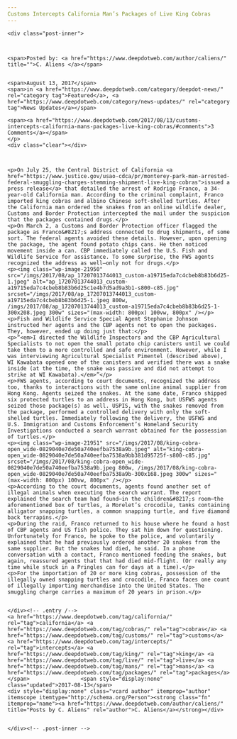 ```yaml
---
Customs Intercepts California Man’s Packages of Live King Cobras
---
```

<article class="post-listing post-21930 post type-post status-publish format-standard has-post-thumbnail hentry  tag-california tag-cobras tag-customs tag-intercepts tag-king tag-live tag-mans tag-packages">
    
    <div class="post-inner">
    
    
        
    <span>Posted by: <a href="https://www.deepdotweb.com/author/caliens/" title="">C. Aliens </a></span>
    
    
    <span>August 13, 2017</span>
    <span>in <a href="https://www.deepdotweb.com/category/deepdot-news/" rel="category tag">Featured</a>, <a href="https://www.deepdotweb.com/category/news-updates/" rel="category tag">News Updates</a></span>
    
    <span><a href="https://www.deepdotweb.com/2017/08/13/customs-intercepts-california-mans-packages-live-king-cobras/#comments">3 Comments</a></span>
    </p>
    <div class="clear"></div>
    
    
    
    <p>On July 25, the Central District of California <a href="https://www.justice.gov/usao-cdca/pr/monterey-park-man-arrested-federal-smuggling-charges-stemming-shipment-live-king-cobras">issued a press release</a> that detailed the arrest of Rodrigo Franco, a 34-year-old California man. According to the criminal complaint, Franco imported king cobras and albino Chinese soft-shelled turtles. After the California man ordered the snakes from an online wildlife dealer, Customs and Border Protection intercepted the mail under the suspicion that the packages contained drugs.</p>
    <p>On March 2, a Customs and Border Protection officer flagged the package as Franco&#8217;s address connected to drug shipments, of some sort. The federal agents avoided these details. However, upon opening the package, the agent found potato chips cans. He then noticed movement inside a can. CBP immediately called the U.S. Fish and Wildlife Service for assistance. To some surprise, the FWS agents recognized the address as well—only not for drugs.</p>
    <p><img class="wp-image-21950" src="/imgs/2017/08/ap_17207013744013_custom-a19715eda7c4cbeb8b83b6d25-1.jpeg" alt="ap_17207013744013_custom-a19715eda7c4cbeb8b83b6d25c1e4b7d5ad9a3b1-s800-c85.jpg" srcset="/imgs/2017/08/ap_17207013744013_custom-a19715eda7c4cbeb8b83b6d25-1.jpeg 800w, /imgs/2017/08/ap_17207013744013_custom-a19715eda7c4cbeb8b83b6d25-1-300x208.jpeg 300w" sizes="(max-width: 800px) 100vw, 800px" /></p>
    <p>Fish and Wildlife Service Special Agent Stephanie Johnson instructed her agents and the CBP agents not to open the packages. They, however, ended up doing just that:</p>
    <p>“<em>I directed the Wildlife Inspectors and the CBP Agricultural Specialists to not open the small potato chip canisters until we could take them to a more controlled and safe environment. However, while I was interviewing Agricultural Specialist Pimentel (described above), WI Kawabata opened one of the canisters and verified there was a snake inside (at the time, the snake was passive and did not attempt to strike at WI Kawabata).</em>”</p>
    <p>FWS agents, according to court documents, recognized the address too, thanks to interactions with the same online animal supplier from Hong Kong. Agents seized the snakes. At the same date, Franco shipped six protected turtles to an address in Hong Kong, but USFWS agents seized those package(s) as well. USPIS, with the snakes removed from the package, performed a controlled delivery with only the soft-shelled turtles. Immediately following the delivery, the USFWS and U.S. Immigration and Customs Enforcement’s Homeland Security Investigations conducted a search warrant obtained for the possession of turtles.</p>
    <p><img class="wp-image-21951" src="/imgs/2017/08/king-cobra-open_wide-0829040e7de50a740eefba7538a9b.jpeg" alt="king-cobra-open_wide-0829040e7de50a740eefba7538a9bb381d95725f-s800-c85.jpg" srcset="/imgs/2017/08/king-cobra-open_wide-0829040e7de50a740eefba7538a9b.jpeg 800w, /imgs/2017/08/king-cobra-open_wide-0829040e7de50a740eefba7538a9b-300x168.jpeg 300w" sizes="(max-width: 800px) 100vw, 800px" /></p>
    <p>According to the court documents, agents found another set of illegal animals when executing the search warrant. The report explained the search team had found—in the children&#8217;s room—the aforementioned box of turtles, a Morelet’s crocodile, tanks containing alligator snapping turtles, a common snapping turtle, and five diamond back terrapins.</p>
    <p>During the raid, Franco returned to his house where he found a host of CBP agents and US fish police. They sat him down for questioning. Unfortunately for Franco, he spoke to the police, and voluntarily explained that he had previously ordered another 20 snakes from the same supplier. But the snakes had died, he said. In a phone conversation with a contact, Franco mentioned feeding the snakes, but again, reassured agents that that had died mid-flight. (Or really any time while stuck in a Pringles can for days at a time).</p>
    <p>For the importation of 20 or more king cobras, possession of the illegally owned snapping turtles and crocodile, Franco faces one count of illegally importing merchandise into the United States. The smuggling charge carries a maximum of 20 years in prison.</p>
    
    
    </div><!-- .entry /-->
    <a href="https://www.deepdotweb.com/tag/california/" rel="tag">california</a> <a href="https://www.deepdotweb.com/tag/cobras/" rel="tag">cobras</a> <a href="https://www.deepdotweb.com/tag/customs/" rel="tag">customs</a> <a href="https://www.deepdotweb.com/tag/intercepts/" rel="tag">intercepts</a> <a href="https://www.deepdotweb.com/tag/king/" rel="tag">king</a> <a href="https://www.deepdotweb.com/tag/live/" rel="tag">live</a> <a href="https://www.deepdotweb.com/tag/mans/" rel="tag">mans</a> <a href="https://www.deepdotweb.com/tag/packages/" rel="tag">packages</a></span>				<span style="display:none" class="updated">2017-08-13</span>
    <div style="display:none" class="vcard author" itemprop="author" itemscope itemtype="http://schema.org/Person"><strong class="fn" itemprop="name"><a href="https://www.deepdotweb.com/author/caliens/" title="Posts by C. Aliens" rel="author">C. Aliens</a></strong></div>
    
    
    </div><!-- .post-inner -->
</article><!-- .post-listing -->

